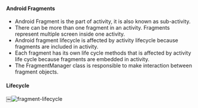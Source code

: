 #### Android Fragments

- Android Fragment is the part of activity, it is also known as sub-activity. 
- There can be more than one fragment in an activity. Fragments represent multiple screen inside one activity.
- Android fragment lifecycle is affected by activity lifecycle because fragments are included in activity.
- Each fragment has its own life cycle methods that is affected by activity life cycle because fragments are embedded in activity.
- The FragmentManager class is responsible to make interaction between fragment objects.

#### Lifecycle

￼![fragment-lifecycle](https://user-images.githubusercontent.com/10658016/70794395-9262d400-1dc3-11ea-9020-c5213e775920.jpg)




